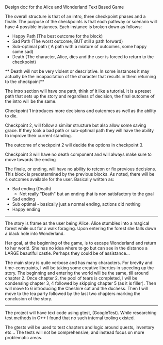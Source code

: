 Design doc for the Alice and Wonderland Text Based Game 

The overall structure is that of an intro, three checkpoint phases and a finale. The purpose of the checkpoints is that each pathway or scenario will have 
4 possible instances. Each instance is broken down as follows: 
- Happy Path (The best outcome for the block)
- Sad Path (The worst outcome, BUT still a path forward)
- Sub-optimal path ( A path with a mixture of outcomes, some happy some sad)
- Death (The character, Alice, dies and the user is forced to return to the checkpoint)

** Death will not be very violent or descriptive. In some instances it may actually be 
the incapacitation of the character that results in them returning to the checkpoint**

The intro section will have one path, think of it like a tutorial. It is a preset path that sets up the story and regardless of decision, the final outcome of the intro
will be the same. 

Checkpoint 1 introduces more decisions and outcomes as well as the ability to die. 

Checkpoint 2, will follow a similar structure but also allow some saving grace. If they took a bad path or sub-optimal path
they will have the ability to improve their current standing. 

The outcome of checkpoint 2 will decide the options in checkpoint 3. 

Checkpoint 3 will have no death component and will always make sure to move towards the ending

The finale, or ending, will have no ability to retcon or fix previous decisions. This block is predetermined 
by the previous blocks. As noted, there will be 4 outcomes available for the user. Basically written as:
- Bad ending (Death)
  - Not really "Death" but an ending that is non satisfactory to the goal
- Sad ending
- Sub optimal - basically just a normal ending, actions did nothing
- Happy ending 

________________________________________________________

The story is frame as the user being Alice. Alice stumbles into a magical forest while out for a walk foraging. Upon entering the forest 
she falls down a black hole into Wonderland. 

Her goal, at the beginning of the game, is to escape Wonderland and return to her world. 
She has no idea where to go but can see in the distance a LARGE beautiful castle. Perhaps they could be of assistance...

The main story is quite verbose and has many characters. For brevity and time-constraints, I will be taking some creative liberties in speeding up  the story. 
The beginning and entering the world will be the same, till around chapter 2. Once chapter 2, the pool of tears is completed, I will be condensing chapter 3, 4 followed 
by skipping chapter 5 (as it is filler). Then will move to 6 introducing the Cheshire cat and the duchess. Then I will move to the tea party followed by the last two chapters marking 
the conclusion of the story. 

_________________________________________________________
The project will have text code using gtest, (GoogleTest). While researching test methods in C++ I found that no such internal 
tooling existed. 

The gtests will be used to test chapters and logic around quests, inventory etc...
The tests will not be comprehensive, and instead focus on more problematic areas. 
